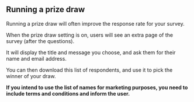 ﻿## Running a prize draw ##

Running a prize draw will often improve the response rate for your survey.

When the prize draw setting is on, users will see an extra page of the survey (after the questions).

It will display the title and message you choose, and ask them for their name and email address. 

You can then download this list of respondents, and use it to pick the winner of your draw. 


**If you intend to use the list of names for marketing purposes, you need to include terms and conditions and inform the user.**
